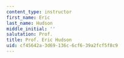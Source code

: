 ```yaml
---
content_type: instructor
first_name: Eric
last_name: Hudson
middle_initial: ''
salutation: Prof.
title: Prof. Eric Hudson
uid: cf45642a-3d69-136c-6cf6-39a2fcf5f8c9
---
```

